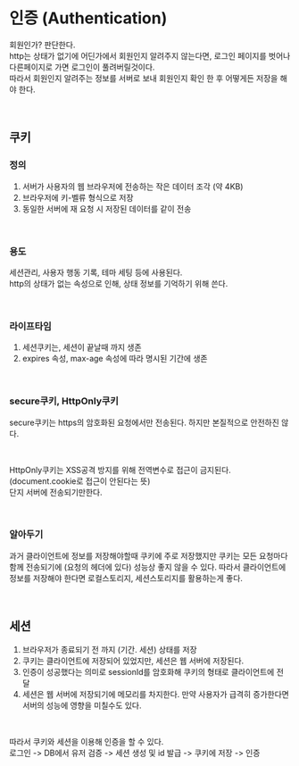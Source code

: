 # 인증 (Authentication)

회원인가? 판단한다.  
http는 상태가 없기에 어딘가에서 회원인지 알려주지 않는다면, 로그인 페이지를 벗어나 다른페이지로 가면 로그인이 풀려버릴것이다.  
따라서 회원인지 알려주는 정보를 서버로 보내 회원인지 확인 한 후 어떻게든 저장을 해야 한다.

<br>

## 쿠키

### 정의

1. 서버가 사용자의 웹 브라우저에 전송하는 작은 데이터 조각 (약 4KB)
2. 브라우저에 키-벨류 형식으로 저장
3. 동일한 서버에 재 요청 시 저장된 데이터를 같이 전송

<br>

### 용도

세션관리, 사용자 행동 기록, 테마 세팅 등에 사용된다.  
http의 상태가 없는 속성으로 인해, 상태 정보를 기억하기 위해 쓴다.

<br>

### 라이프타임

1. 세션쿠키는, 세션이 끝날때 까지 생존
2. expires 속성, max-age 속성에 따라 명시된 기간에 생존

<br>

### secure쿠키, HttpOnly쿠키

secure쿠키는 https의 암호화된 요청에서만 전송된다. 하지만 본질적으로 안전하진 않다.

<br>

HttpOnly쿠키는 XSS공격 방지를 위해 전역변수로 접근이 금지된다. (document.cookie로 접근이 안된다는 뜻)  
단지 서버에 전송되기만한다.

<br>

### 알아두기

과거 클라이언트에 정보를 저장해야할때 쿠키에 주로 저장했지만 쿠키는 모든 요청마다 함께 전송되기에 (요청의 헤더에 있다) 성능상 좋지 않을 수 있다. 따라서 클라이언트에 정보를 저장해야 한다면 로컬스토리지, 세션스토리지를 활용하는게 좋다.

<br>

## 세션

1. 브라우저가 종료되기 전 까지 (기간. 세션) 상태를 저장
2. 쿠키는 클라이언트에 저장되어 있었지만, 세션은 웹 서버에 저장된다.
3. 인증이 성공했다는 의미로 sessionId를 암호화해 쿠키의 형태로 클라이언트에 전달
4. 세션은 웹 서버에 저장되기에 메모리를 차지한다. 만약 사용자가 급격히 증가한다면 서버의 성능에 영향을 미칠수도 있다.

<br>

따라서 쿠키와 세션을 이용해 인증을 할 수 있다.  
로그인 -> DB에서 유저 검증 -> 세션 생성 및 id 발급 -> 쿠키에 저장 -> 인증
